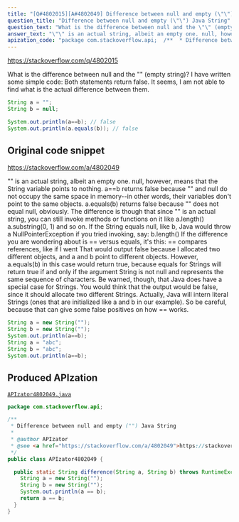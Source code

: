 ```yaml
---
title: "[Q#4802015][A#4802049] Difference between null and empty (\"\") Java String"
question_title: "Difference between null and empty (\"\") Java String"
question_text: "What is the difference between null and the \"\" (empty string)? I have written some simple code: Both statements return false. It seems, I am not able to find what is the actual difference between them."
answer_text: "\"\" is an actual string, albeit an empty one. null, however, means that the String variable points to nothing. a==b returns false because \"\" and null do not occupy the same space in memory--in other words, their variables don't point to the same objects. a.equals(b) returns false because \"\" does not equal null, obviously. The difference is though that since \"\" is an actual string, you can still invoke methods or functions on it like a.length() a.substring(0, 1) and so on. If the String equals null, like b, Java would throw a NullPointerException if you tried invoking, say: b.length() If the difference you are wondering about is == versus equals, it's this: == compares references, like if I went That would output false because I allocated two different objects, and a and b point to different objects. However, a.equals(b) in this case would return true, because equals for Strings will return true if and only if the argument String is not null and represents the same sequence of characters. Be warned, though, that Java does have a special case for Strings. You would think that the output would be false, since it should allocate two different Strings. Actually, Java will intern literal Strings (ones that are initialized like a and b in our example). So be careful, because that can give some false positives on how == works."
apization_code: "package com.stackoverflow.api;  /**  * Difference between null and empty (\"\") Java String  *  * @author APIzator  * @see <a href=\"https://stackoverflow.com/a/4802049\">https://stackoverflow.com/a/4802049</a>  */ public class APIzator4802049 {    public static String difference(String a, String b) throws RuntimeException {     String a = new String(\"\");     String b = new String(\"\");     System.out.println(a == b);     return a == b;   } }"
---
```


https://stackoverflow.com/q/4802015

What is the difference between null and the &quot;&quot; (empty string)?
I have written some simple code:
Both statements return false. It seems, I am not able to find what is the actual difference between them.


```java
String a = "";
String b = null;

System.out.println(a==b); // false
System.out.println(a.equals(b)); // false
```


## Original code snippet

https://stackoverflow.com/a/4802049

&quot;&quot; is an actual string, albeit an empty one.
null, however, means that the String variable points to nothing.
a==b returns false because &quot;&quot; and null do not occupy the same space in memory--in other words, their variables don&#x27;t point to the same objects.
a.equals(b) returns false because &quot;&quot; does not equal null, obviously.
The difference is though that since &quot;&quot; is an actual string, you can still invoke methods or functions on it like
a.length()
a.substring(0, 1)
and so on.
If the String equals null, like b, Java would throw a NullPointerException if you tried invoking, say:
b.length()
If the difference you are wondering about is == versus equals, it&#x27;s this:
== compares references, like if I went
That would output false because I allocated two different objects, and a and b point to different objects.
However, a.equals(b) in this case would return true, because equals for Strings will return true if and only if the argument String is not null and represents the same sequence of characters.
Be warned, though, that Java does have a special case for Strings.
You would think that the output would be false, since it should allocate two different Strings. Actually, Java will intern literal Strings (ones that are initialized like a and b in our example). So be careful, because that can give some false positives on how == works.

```java
String a = new String("");
String b = new String("");
System.out.println(a==b);
String a = "abc";
String b = "abc";
System.out.println(a==b);
```

## Produced APIzation

[`APIzator4802049.java`](https://github.com/pasqualesalza/apization-temp-data/raw/master/apizations/java/APIzator4802049.java)

```java
package com.stackoverflow.api;

/**
 * Difference between null and empty ("") Java String
 *
 * @author APIzator
 * @see <a href="https://stackoverflow.com/a/4802049">https://stackoverflow.com/a/4802049</a>
 */
public class APIzator4802049 {

  public static String difference(String a, String b) throws RuntimeException {
    String a = new String("");
    String b = new String("");
    System.out.println(a == b);
    return a == b;
  }
}

```